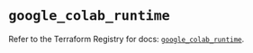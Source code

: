 # `google_colab_runtime`

Refer to the Terraform Registry for docs: [`google_colab_runtime`](https://registry.terraform.io/providers/hashicorp/google-beta/6.43.0/docs/resources/google_colab_runtime).
